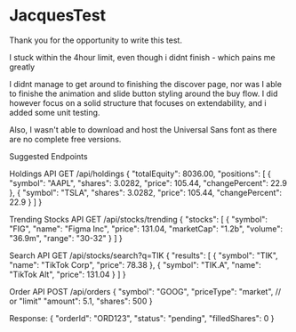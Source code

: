 # JacquesTest

Thank you for the opportunity to write this test.

I stuck within the 4hour limit, even though i didnt finish - which pains me greatly

I didnt manage to get around to finishing the discover page, nor was I able to finishe the animation and slide button styling around the buy flow.
I did however focus on a solid structure that focuses on extendability, and i added some unit testing.

Also, I wasn't able to download and host the Universal Sans font as there are no complete free versions.

Suggested Endpoints

Holdings API
GET /api/holdings
{
  "totalEquity": 8036.00,
  "positions": [
    {
      "symbol": "AAPL",
      "shares": 3.0282,
      "price": 105.44,
      "changePercent": 22.9
    },
    {
      "symbol": "TSLA",
      "shares": 3.0282,
      "price": 105.44,
      "changePercent": 22.9
    }
  ]
}


Trending Stocks API
GET /api/stocks/trending
{
  "stocks": [
    {
      "symbol": "FIG",
      "name": "Figma Inc",
      "price": 131.04,
      "marketCap": "1.2b",
      "volume": "36.9m",
      "range": "30-32"
    }
  ]
}


Search API
GET /api/stocks/search?q=TIK
{
  "results": [
    { "symbol": "TIK", "name": "TikTok Corp", "price": 78.38 },
    { "symbol": "TIK.A", "name": "TikTok Alt", "price": 131.04 }
  ]
}


Order API
POST /api/orders
{
  "symbol": "GOOG",
  "priceType": "market",   // or "limit"
  "amount": 5.1,
  "shares": 500
}

Response:
{
  "orderId": "ORD123",
  "status": "pending",
  "filledShares": 0
}